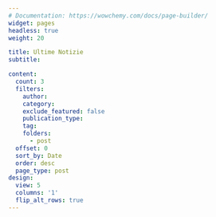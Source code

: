 ```yaml
---
# Documentation: https://wowchemy.com/docs/page-builder/
widget: pages
headless: true
weight: 20

title: Ultime Notizie
subtitle:

content:
  count: 3
  filters:
    author:
    category:
    exclude_featured: false
    publication_type:
    tag:
    folders:
      - post
  offset: 0
  sort_by: Date
  order: desc
  page_type: post
design:
  view: 5
  columns: '1'
  flip_alt_rows: true
---
```

